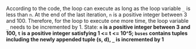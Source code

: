 According to the code, the loop can execute as long as the loop variable `_` is less than `n`. At the end of the last iteration, `n` is a positive integer between 3 and 100. Therefore, for the loop to execute one more time, the loop variable `_` needs to be incremented by 1. 
State: **`n` is a positive integer between 3 and 100, `t` is a positive integer satisfying 1 <= t <= 10^5; `buses` contains tuples including the newly appended tuple (s, d), `_` is incremented by 1**